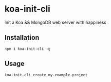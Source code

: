 # koa-init-cli
Init a Koa && MongoDB web server with happiness

## Installation

```
npm i koa-init-cli -g
```

## Usage

```
koa-init-cli create my-example-project
```
